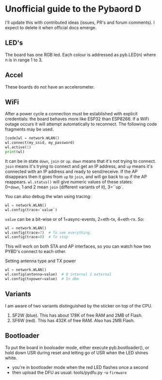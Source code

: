 # Unofficial guide to the Pybaord D

I'll update this with contributed ideas (issues, PR's and forum comments). I
expect to delete it when official docs emerge.

## LED's

The board has one RGB led. Each colour is addressed as pyb.LED(n) where n is in
range 1 to 3.

## Accel

These boards do not have an accelerometer.

## WiFi

After a power cycle a connection must be established with explicit credentials:
the board behaves more like ESP32 than ESP8266. If a WiFi outage occurs it will
attempt automatically to reconnect. The following code fragments may be used.

```python
[code]wl = network.WLAN()
wl.connect(my_ssid, my_password)
wl.active(1)
print(wl)
```
It can be in state `down`, `join` or `up`. `down` means that it's not trying to
connect. `join` means it's trying to connect and get an IP address, and `up`
means it's connected with an IP address and ready to send/receive.  If the AP
disappears then it goes from `up` to `join`, and will go back to `up` if the AP
reappears. `wl.status()` will give numeric values of these states:  
0=`down`, 1 and 2 mean `join` (different variants of it), 3=``up`.

You can also debug the wlan using tracing:
```python
wl = network.WLAN()
wl.config(trace=`value`)
```
`value` can be a bit-wise or of 1=async-events, 2=eth-tx, 4=eth-rx. So:
```python
wl = network.WLAN()
wl.config(trace=7)  # To see everything.
wl.config(trace=0)  # To stop
```
This will work on both STA and AP interfaces, so you can watch how two PYBD's
connect to each other.

Setting antenna type and TX power
```python
wl = network.WLAN()
wl.config(antenna=value)  # 0 internal 1 external
wl.config(txpower=value)  # In dbm
```

## Variants

I am aware of two variants distinguished by the sticker on top of the CPU.  
 1. SF2W (blue). This has about 178K of free RAM and 2MB of Flash.
 2. SF6W (red). This has 432K of free RAM. Also has 2MB Flash.

## Bootloader

To put the board in booloader mode, either execute pyb.bootloader(), or hold
down USR during reset and letting go of USR when the LED shines white.
- you're in bootloader mode when the red LED flashes once a second
- then upload the DFU as usual: tools/pydfu.py -u `firmware`
